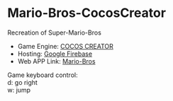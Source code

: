 # Mario-Bros-CocosCreator

Recreation of Super-Mario-Bros
* Game Engine: [COCOS CREATOR](https://www.cocos.com/en/creator)
* Hosting: [Google Firebase](https://firebase.google.com/)
* Web APP Link: [Mario-Bros](https://mario002-a9cb5.firebaseapp.com/)

Game keyboard control:  
d: go right  
w: jump
